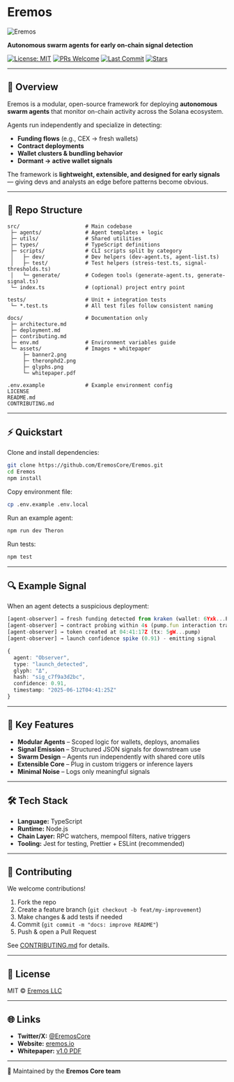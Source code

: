 # Eremos

![Eremos](https://github.com/EremosCore/Eremos/blob/main/docs/banner2.png?raw=true)

**Autonomous swarm agents for early on-chain signal detection**

[![License: MIT](https://img.shields.io/badge/License-MIT-green.svg)](LICENSE)
[![PRs Welcome](https://img.shields.io/badge/PRs-welcome-blue.svg)](CONTRIBUTING.md)
[![Last Commit](https://img.shields.io/github/last-commit/EremosCore/Eremos)](https://github.com/EremosCore/Eremos/commits/main)
[![Stars](https://img.shields.io/github/stars/EremosCore/Eremos?style=social)](https://github.com/EremosCore/Eremos/stargazers)

---

## 🚀 Overview

Eremos is a modular, open-source framework for deploying **autonomous swarm agents** that monitor on-chain activity across the Solana ecosystem.

Agents run independently and specialize in detecting:
- **Funding flows** (e.g., CEX → fresh wallets)
- **Contract deployments**
- **Wallet clusters & bundling behavior**
- **Dormant → active wallet signals**

The framework is **lightweight, extensible, and designed for early signals** — giving devs and analysts an edge before patterns become obvious.

---

## 📂 Repo Structure

```
src/                     # Main codebase
 ├─ agents/              # Agent templates + logic
 ├─ utils/               # Shared utilities
 ├─ types/               # TypeScript definitions
 ├─ scripts/             # CLI scripts split by category
 │   ├─ dev/             # Dev helpers (dev-agent.ts, agent-list.ts)
 │   ├─ test/            # Test helpers (stress-test.ts, signal-thresholds.ts)
 │   └─ generate/        # Codegen tools (generate-agent.ts, generate-signal.ts)
 └─ index.ts             # (optional) project entry point

tests/                   # Unit + integration tests
 └─ *.test.ts            # All test files follow consistent naming

docs/                    # Documentation only
 ├─ architecture.md
 ├─ deployment.md
 ├─ contributing.md
 ├─ env.md               # Environment variables guide
 └─ assets/              # Images + whitepaper
     ├─ banner2.png
     ├─ theronphd2.png
     ├─ glyphs.png
     └─ whitepaper.pdf

.env.example             # Example environment config
LICENSE
README.md
CONTRIBUTING.md
```

---

## ⚡ Quickstart

Clone and install dependencies:

```bash
git clone https://github.com/EremosCore/Eremos.git
cd Eremos
npm install
```

Copy environment file:

```bash
cp .env.example .env.local
```

Run an example agent:

```bash
npm run dev Theron
```

Run tests:

```bash
npm test
```

---

## 🔍 Example Signal

When an agent detects a suspicious deployment:

```ts
[agent-observer] → fresh funding detected from kraken (wallet: 6Yxk...P2M8)
[agent-observer] → contract probing within 4s (pump.fun interaction traced)
[agent-observer] → token created at 04:41:17Z (tx: 5gW...pump)
[agent-observer] → launch confidence spike (0.91) - emitting signal

{
  agent: "Observer",
  type: "launch_detected",
  glyph: "Δ",
  hash: "sig_c7f9a3d2bc",
  confidence: 0.91,
  timestamp: "2025-06-12T04:41:25Z"
}
```

---

## 🧠 Key Features

- **Modular Agents** – Scoped logic for wallets, deploys, anomalies
- **Signal Emission** – Structured JSON signals for downstream use
- **Swarm Design** – Agents run independently with shared core utils
- **Extensible Core** – Plug in custom triggers or inference layers
- **Minimal Noise** – Logs only meaningful signals

---

## 🛠️ Tech Stack

- **Language:** TypeScript
- **Runtime:** Node.js
- **Chain Layer:** RPC watchers, mempool filters, native triggers
- **Tooling:** Jest for testing, Prettier + ESLint (recommended)

---

## 🤝 Contributing

We welcome contributions!

1. Fork the repo
2. Create a feature branch (`git checkout -b feat/my-improvement`)
3. Make changes & add tests if needed
4. Commit (`git commit -m "docs: improve README"`)
5. Push & open a Pull Request

See [CONTRIBUTING.md](CONTRIBUTING.md) for details.

---

## 📜 License

MIT © [Eremos LLC](LICENSE)

---

## 🌐 Links

- **Twitter/X:** [@EremosCore](https://x.com/EremosCore)
- **Website:** [eremos.io](https://www.eremos.io/)
- **Whitepaper:** [v1.0 PDF](docs/assets/whitepaper.pdf)

---

💛 Maintained by the **Eremos Core team**
